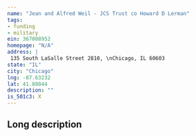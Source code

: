 ```yaml
---
name: "Jean and Alfred Weil - JCS Trust co Howard D Lerman"
tags:
- funding
- military
ein: 367008952
homepage: "N/A"
address: |
 135 South LaSalle Street 2810, \nChicago, IL 60603
state: "IL"
city: "Chicago"
lng: -87.63232
lat: 41.88044
description: ""
is_501c3: X
---
```


## Long description


